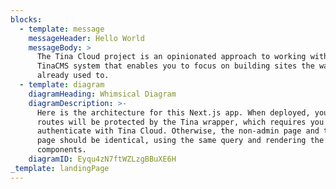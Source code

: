 ```yaml
---
blocks:
  - template: message
    messageHeader: Hello World
    messageBody: >
      The Tina Cloud project is an opinionated approach to working with the
      TinaCMS system that enables you to focus on building sites the way you're
      already used to.
  - template: diagram
    diagramHeading: Whimsical Diagram
    diagramDescription: >-
      Here is the architecture for this Next.js app. When deployed, your admin
      routes will be protected by the Tina wrapper, which requires you to
      authenticate with Tina Cloud. Otherwise, the non-admin page and the admin
      page should be identical, using the same query and rendering the same
      components.
    diagramID: Eyqu4zN7ftWZLzgBBuXE6H
_template: landingPage
---
```


